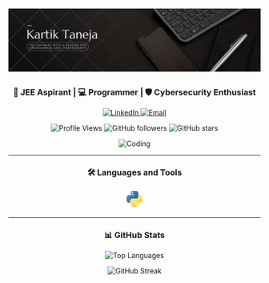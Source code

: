 <h1 align="center">
  <img src="banner.png" alt="Hi 👋, I'm Kartik" />
</h1>

<h3 align="center">🚀 JEE Aspirant | 💻 Programmer | 🛡️ Cybersecurity Enthusiast</h3>

<div align="center">
  <p align="center">
    <a href="https://linkedin.com/in/kartikk18" target="_blank">
      <img src="https://img.icons8.com/color/48/000000/linkedin.png" alt="LinkedIn" width="40" height="40" />
    </a>
    <a href="mailto:your-email@example.com">
      <img src="https://img.icons8.com/color/48/000000/gmail--v2.png" alt="Email" width="40" height="40" />
    </a>
  </p>
  <p align="center">
    <img src="https://komarev.com/ghpvc/?username=kartiktaneja0&label=Profile%20views&color=0e75b6&style=flat" alt="Profile Views" />
    <img src="https://img.shields.io/github/followers/kartiktaneja0?label=Followers&style=social" alt="GitHub followers" />
    <img src="https://img.shields.io/github/stars/kartiktaneja0?label=Stars&style=social" alt="GitHub stars" />
  </p>
</div>

<div align="center">
  <img src="https://user-images.githubusercontent.com/55389276/140866485-8fb1c876-9a8f-4d6a-98dc-08c4981eaf70.gif" alt="Coding" width="300">
</div>

---

<h3 align="center">🛠 Languages and Tools</h3>
<p align="center">
  <a href="https://www.python.org" target="_blank">
    <img src="https://raw.githubusercontent.com/devicons/devicon/master/icons/python/python-original.svg" alt="Python" width="40" height="40"/>
  </a>
</p>

---

<h3 align="center">📊 GitHub Stats</h3>

<p align="center">
  <img src="https://github-readme-stats.vercel.app/api/top-langs?username=kartiktaneja0&show_icons=true&locale=en" alt="Top Languages" width="350" />
</p>

<p align="center">
  <img src="https://github-readme-stats.vercel.app/api?username=kartiktaneja0&show_icons=true&locale=en" alt="GitHub Streak" width="450" />
</p>
